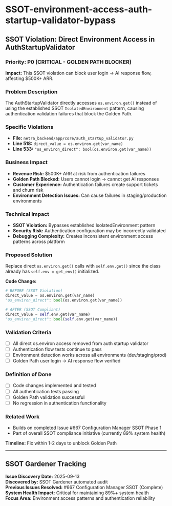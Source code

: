 # SSOT-environment-access-auth-startup-validator-bypass

## SSOT Violation: Direct Environment Access in AuthStartupValidator

### Priority: P0 (CRITICAL - GOLDEN PATH BLOCKER)

**Impact:** This SSOT violation can block user login → AI response flow, affecting $500K+ ARR.

### Problem Description
The AuthStartupValidator directly accesses `os.environ.get()` instead of using the established SSOT `IsolatedEnvironment` pattern, causing authentication validation failures that block the Golden Path.

### Specific Violations
- **File:** `netra_backend/app/core/auth_startup_validator.py`
- **Line 518:** `direct_value = os.environ.get(var_name)`
- **Line 533:** `"os_environ_direct": bool(os.environ.get(var_name))`

### Business Impact
- **Revenue Risk:** $500K+ ARR at risk from authentication failures
- **Golden Path Blocked:** Users cannot login → cannot get AI responses  
- **Customer Experience:** Authentication failures create support tickets and churn risk
- **Environment Detection Issues:** Can cause failures in staging/production environments

### Technical Impact
- **SSOT Violation:** Bypasses established IsolatedEnvironment pattern
- **Security Risk:** Authentication configuration may be incorrectly validated
- **Debugging Complexity:** Creates inconsistent environment access patterns across platform

### Proposed Solution
Replace direct `os.environ.get()` calls with `self.env.get()` since the class already has `self.env = get_env()` initialized.

**Code Change:**
```python
# BEFORE (SSOT Violation)
direct_value = os.environ.get(var_name)
"os_environ_direct": bool(os.environ.get(var_name))

# AFTER (SSOT Compliant)  
direct_value = self.env.get(var_name)
"os_environ_direct": bool(self.env.get(var_name))
```

### Validation Criteria
- [ ] All direct os.environ access removed from auth startup validator
- [ ] Authentication flow tests continue to pass
- [ ] Environment detection works across all environments (dev/staging/prod)
- [ ] Golden Path user login → AI response flow verified

### Definition of Done
- [ ] Code changes implemented and tested
- [ ] All authentication tests passing
- [ ] Golden Path validation successful
- [ ] No regression in authentication functionality

### Related Work
- Builds on completed Issue #667 Configuration Manager SSOT Phase 1
- Part of overall SSOT compliance initiative (currently 89% system health)

**Timeline:** Fix within 1-2 days to unblock Golden Path

---

## SSOT Gardener Tracking

**Issue Discovery Date:** 2025-09-13  
**Discovered by:** SSOT Gardener automated audit  
**Previous Issues Resolved:** #667 Configuration Manager SSOT (Complete)  
**System Health Impact:** Critical for maintaining 89%+ system health  
**Focus Area:** Environment access patterns and authentication reliability